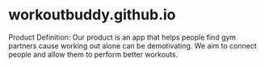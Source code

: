 # workoutbuddy.github.io

 Product Definition: Our product is an app that helps people find gym partners cause working out alone can be demotivating. We aim to connect people and allow them to perform better workouts.
